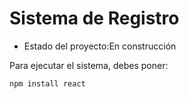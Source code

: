 <h1>Sistema de Registro</h1>

- Estado del proyecto:En construcción

Para ejecutar el sistema, debes poner:

```npm install react```
